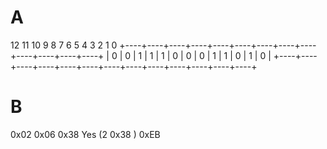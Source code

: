 
# A

  12   11   10    9    8    7    6    5    4    3    2    1   0
+----+----+----+----+----+----+----+----+----+----+----+----+----+
|  0 |  0 |  1 |  1 |  1 |  0 |  0 |  0 |  1 |  1 |  0 |  1 |  0 |
+----+----+----+----+----+----+----+----+----+----+----+----+----+


# B

0x02
0x06
0x38
Yes (2 0x38 )
0xEB